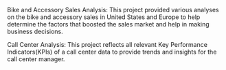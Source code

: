 Bike and Accessory Sales Analysis: This project provided various analyses on the bike and accessory sales in United States and Europe to help determine the factors that boosted the sales market and help in making business decisions.

Call Center Analysis: This project reflects all relevant Key Performance Indicators(KPIs) of a call center data to provide trends and insights for the call center manager.
